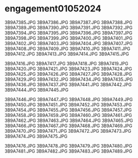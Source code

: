 # engagement01052024


3B9A7385.JPG
3B9A7386.JPG
3B9A7387.JPG
3B9A7388.JPG
3B9A7389.JPG
3B9A7390.JPG
3B9A7391.JPG
3B9A7392.JPG
3B9A7394.JPG
3B9A7395.JPG
3B9A7396.JPG
3B9A7397.JPG
3B9A7398.JPG
3B9A7399.JPG
3B9A7400.JPG
3B9A7401.JPG
3B9A7402.JPG
3B9A7403.JPG
3B9A7404.JPG
3B9A7407.JPG
3B9A7408.JPG
3B9A7409.JPG
3B9A7410.JPG
3B9A7411.JPG
3B9A7412.JPG
3B9A7413.JPG
3B9A7414.JPG
3B9A7415.JPG

3B9A7416.JPG
3B9A7417.JPG
3B9A7418.JPG
3B9A7419.JPG
3B9A7420.JPG
3B9A7421.JPG
3B9A7423.JPG
3B9A7424.JPG
3B9A7425.JPG
3B9A7426.JPG
3B9A7427.JPG
3B9A7428.JPG
3B9A7429.JPG
3B9A7432.JPG
3B9A7434.JPG
3B9A7435.JPG
3B9A7436.JPG
3B9A7437.JPG
3B9A7441.JPG
3B9A7442.JPG
3B9A7444.JPG
3B9A7445.JPG

3B9A7446.JPG
3B9A7447.JPG
3B9A7448.JPG
3B9A7449.JPG
3B9A7450.JPG
3B9A7451.JPG
3B9A7452.JPG
3B9A7453.JPG
3B9A7454.JPG
3B9A7455.JPG
3B9A7456.JPG
3B9A7457.JPG
3B9A7458.JPG
3B9A7459.JPG
3B9A7460.JPG
3B9A7461.JPG
3B9A7462.JPG
3B9A7463.JPG
3B9A7464.JPG
3B9A7465.JPG
3B9A7466.JPG
3B9A7467.JPG
3B9A7468.JPG
3B9A7469.JPG
3B9A7470.JPG
3B9A7471.JPG
3B9A7472.JPG
3B9A7473.JPG
3B9A7474.JPG
3B9A7475.JPG

3B9A7476.JPG
3B9A7478.JPG
3B9A7479.JPG
3B9A7480.JPG
3B9A7481.JPG
3B9A7482.JPG
3B9A7483.JPG
3B9A7489.JPG
